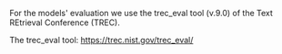 For the models' evaluation we use the trec_eval tool (v.9.0) of the Text REtrieval Conference (TREC). 

The trec_eval tool: https://trec.nist.gov/trec_eval/
